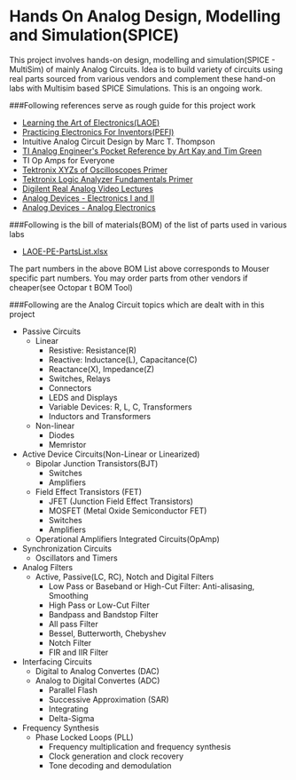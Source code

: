 # Hands On Analog Design, Modelling and Simulation(SPICE)
This project involves hands-on design, modelling and simulation(SPICE - MultiSim) of mainly Analog Circuits. Idea is to build variety of circuits using real parts sourced from various vendors and complement these hand-on labs with Multisim based SPICE Simulations. This is an ongoing work.


###Following references serve as rough guide for this project work
- [Learning the Art of Electronics(LAOE)](http://learningtheartofelectronics.com/)
- [Practicing Electronics For Inventors(PEFI)](https://accessengineeringlibrary.com/browse/practical-electronics-for-inventors-fourth-edition)
- Intuitive Analog Circuit Design by Marc T. Thompson
- [TI Analog Engineer's Pocket Reference by Art Kay and Tim Green](http://www.ti.com/lit/slyw038)
- TI Op Amps for Everyone
- [Tektronix XYZs of Oscilloscopes Primer](http://info.tek.com/in-xyzs-of-oscilloscopes-primer.html)
- [Tektronix Logic Analyzer Fundamentals Primer](http://info.tek.com/www-logic-analyzer-fundamentals.html)
- [Digilent Real Analog Video Lectures](https://learn.digilentinc.com/classroom/realanalog/)
- [Analog Devices - Electronics I and II](https://www.wiki.analog.com/university/courses/electronics/text/electronics-toc)
- [Analog Devices - Analog Electronics](https://www.wiki.analog.com/university/courses/tutorials/index)

###Following is the bill of materials(BOM) of the list of parts used in various labs
- [LAOE-PE-PartsList.xlsx](https://github.com/varunnagpaal/Analog-Design-Modelling/blob/master/Parts/LAOE-PE-PartsList.xlsx)

The part numbers in the above BOM List above corresponds to Mouser specific part numbers. You may order parts from other vendors if cheaper(see Octopar t BOM Tool)

###Following are the Analog Circuit topics which are dealt with in this project
 - Passive Circuits
   - Linear
     - Resistive: Resistance(R)
     - Reactive: Inductance(L), Capacitance(C)
     - Reactance(X), Impedance(Z)
     - Switches, Relays
     - Connectors
     - LEDS and Displays
     - Variable Devices: R, L, C, Transformers
     - Inductors and Transformers
   - Non-linear
     - Diodes
     - Memristor
 - Active Device Circuits(Non-Linear or Linearized)
   - Bipolar Junction Transistors(BJT)
     - Switches
     - Amplifiers
   - Field Effect Transistors (FET)
     - JFET (Junction Field Effect Transistors)
     - MOSFET (Metal Oxide Semiconductor FET)
     - Switches
     - Amplifiers
   - Operational Amplifiers Integrated Circuits(OpAmp)
 - Synchronization Circuits
   - Oscillators and Timers
 - Analog Filters
   - Active, Passive(LC, RC), Notch and Digital Filters
     - Low Pass or Baseband or High-Cut Filter: Anti-alisasing, Smoothing 
     - High Pass or Low-Cut Filter
     - Bandpass and Bandstop Filter
     - All pass Filter
     - Bessel, Butterworth, Chebyshev
     - Notch Filter
     - FIR and IIR Filter
 - Interfacing Circuits
   - Digital to Analog Convertes (DAC)
   - Analog to Digital Convertes (ADC)
     - Parallel Flash
     - Successive Approximation (SAR)
     - Integrating
     - Delta-Sigma
 - Frequency Synthesis
   - Phase Locked Loops (PLL)
     - Frequency multiplication and frequency synthesis
     - Clock generation and clock recovery
     - Tone decoding and demodulation